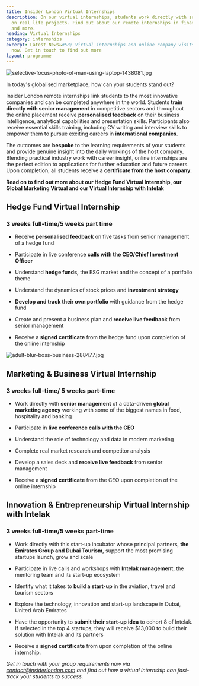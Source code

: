 ```yaml
---
title: Insider London Virtual Internships
description: On our virtual internships, students work directly with senior managers
  on real life projects. Find out about our remote internships in finance, IT, marketing
  and more.
heading: Virtual Internships
category: internships
excerpt: Latest News&#58; Virtual internships and online company visits available
  now. Get in touch to find out more
layout: programme
---
```


![selective-focus-photo-of-man-using-laptop-1438081.jpg](/uploads/selective-focus-photo-of-man-using-laptop-1438081.jpg)

In today's globalised marketplace, how can your students stand out?

Insider London remote internships link students to the most innovative companies and can be completed anywhere in the world. Students **train directly with senior management** in competitive sectors and throughout the online placement receive **personalised feedback** on their business intelligence, analytical capabilities and presentation skills. Participants also receive essential skills training, including CV writing and interview skills to empower them to pursue exciting careers in **international companies**.

The outcomes are **bespoke** to the learning requirements of your students and provide genuine insight into the daily workings of the host company. Blending practical industry work with career insight, online internships are the perfect edition to applications for further education and future careers.  Upon completion, all students receive a **certificate from the host company**.

**Read on to find out more about our Hedge Fund Virtual Internship, our Global Marketing Virtual and our Virtual Internship with Intelak**




## Hedge Fund Virtual Internship 
### 3 weeks full-time/5 weeks part time

* Receive **personalised feedback** on five tasks from senior management of a hedge fund

* Participate in live conference **calls with the CEO/Chief Investment Officer**

* Understand **hedge funds,** the ESG market and the concept of a portfolio theme

* Understand the dynamics of stock prices and **investment strategy**

* **Develop and track their own portfolio** with guidance from the hedge fund

* Create and present a business plan and **receive live feedback** from senior management

* Receive a **signed certificate** from the hedge fund upon completion of the online internship


![adult-blur-boss-business-288477.jpg](/uploads/adult-blur-boss-business-288477.jpg)


## Marketing & Business Virtual Internship
### 3 weeks full-time/ 5 weeks part-time

* Work directly with **senior management** of a data-driven **global marketing agency** working with some of the biggest names in food, hospitality and banking

* Participate in **live conference calls with the CEO**

* Understand the role of technology and data in modern marketing

* Complete real market research and competitor analysis

* Develop a sales deck and **receive live feedback** from senior management

* Receive a **signed certificate** from the CEO upon completion of the online internship



## Innovation & Entrepreneurship Virtual Internship with Intelak
### 3 weeks full-time/5 weeks part-time

* Work directly with this start-up incubator whose principal partners, **the Emirates Group and Dubai Tourism**, support the most promising startups launch, grow and scale

* Participate in live calls and workshops with **Intelak management**, the mentoring team and its start-up ecosystem

* Identify what it takes to **build a start-up** in the aviation, travel and tourism sectors

* Explore the technology, innovation and start-up landscape in Dubai, United Arab Emirates

* Have the opportunity to **submit their start-up idea** to cohort 8 of Intelak. If selected in the top 4 startups, they will receive $13,000 to build their solution with Intelak and its partners

* Receive a **signed certificate** from upon completion of the online internship.

*Get in touch with your group requirements now via [contact@insiderlondon.com](mailto:contact@insiderlondon.com) and find out how a virtual internship can fast-track your students to success.*

